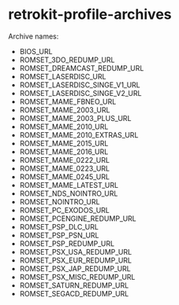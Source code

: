 # retrokit-profile-archives

Archive names:

* BIOS_URL
* ROMSET_3DO_REDUMP_URL
* ROMSET_DREAMCAST_REDUMP_URL
* ROMSET_LASERDISC_URL
* ROMSET_LASERDISC_SINGE_V1_URL
* ROMSET_LASERDISC_SINGE_V2_URL
* ROMSET_MAME_FBNEO_URL
* ROMSET_MAME_2003_URL
* ROMSET_MAME_2003_PLUS_URL
* ROMSET_MAME_2010_URL
* ROMSET_MAME_2010_EXTRAS_URL
* ROMSET_MAME_2015_URL
* ROMSET_MAME_2016_URL
* ROMSET_MAME_0222_URL
* ROMSET_MAME_0223_URL
* ROMSET_MAME_0245_URL
* ROMSET_MAME_LATEST_URL
* ROMSET_NDS_NOINTRO_URL
* ROMSET_NOINTRO_URL
* ROMSET_PC_EXODOS_URL
* ROMSET_PCENGINE_REDUMP_URL
* ROMSET_PSP_DLC_URL
* ROMSET_PSP_PSN_URL
* ROMSET_PSP_REDUMP_URL
* ROMSET_PSX_USA_REDUMP_URL
* ROMSET_PSX_EUR_REDUMP_URL
* ROMSET_PSX_JAP_REDUMP_URL
* ROMSET_PSX_MISC_REDUMP_URL
* ROMSET_SATURN_REDUMP_URL
* ROMSET_SEGACD_REDUMP_URL
